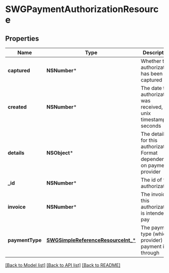 # SWGPaymentAuthorizationResource

## Properties
Name | Type | Description | Notes
------------ | ------------- | ------------- | -------------
**captured** | **NSNumber*** | Whether this authorization has been captured | [optional] 
**created** | **NSNumber*** | The date this authorization was received, unix timestamp in seconds | [optional] 
**details** | **NSObject*** | The details for this authorization. Format dependent on payment provider | [optional] 
**_id** | **NSNumber*** | The id of the authorization | [optional] 
**invoice** | **NSNumber*** | The invoice this authorization is intended to pay | [optional] 
**paymentType** | [**SWGSimpleReferenceResourceInt_***](SWGSimpleReferenceResourceInt_.md) | The payment type (which provider) this payment is through | 

[[Back to Model list]](../README.md#documentation-for-models) [[Back to API list]](../README.md#documentation-for-api-endpoints) [[Back to README]](../README.md)


